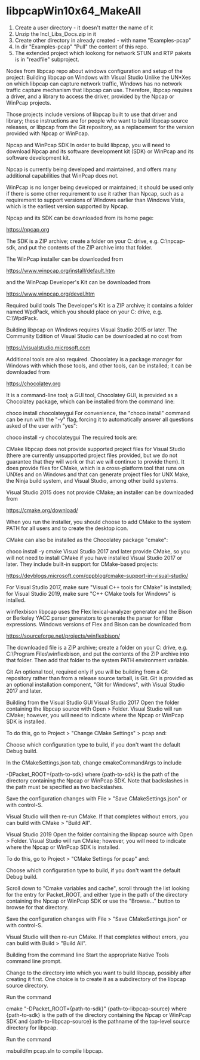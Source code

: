 # libpcapWin10x64_MakeAll
1. Create a user directory - it doesn't matter the name of it
2. Unzip the Incl_Libs_Docs.zip in it
3. Create other directory in already created - with name "Examples-pcap" 
4. In dir "Examples-pcap" "Pull" the content of this repo.
5. The extended project which lookong for network STUN and RTP pakets is in "readfile" subproject. 

Nodes from libpcap repo about windows configuration and setup of the project:
Building libpcap on Windows with Visual Studio
Unlike the UN*Xes on which libpcap can capture network traffic, Windows has no network traffic capture mechanism that libpcap can use. Therefore, libpcap requires a driver, and a library to access the driver, provided by the Npcap or WinPcap projects.

Those projects include versions of libpcap built to use that driver and library; these instructions are for people who want to build libpcap source releases, or libpcap from the Git repository, as a replacement for the version provided with Npcap or WinPcap.

Npcap and WinPcap SDK
In order to build libpcap, you will need to download Npcap and its software development kit (SDK) or WinPcap and its software development kit.

Npcap is currently being developed and maintained, and offers many additional capabilities that WinPcap does not.

WinPcap is no longer being developed or maintained; it should be used only if there is some other requirement to use it rather than Npcap, such as a requirement to support versions of Windows earlier than Windows Vista, which is the earliest version supported by Npcap.

Npcap and its SDK can be downloaded from its home page:

https://npcap.org

The SDK is a ZIP archive; create a folder on your C: drive, e.g. C:\npcap-sdk, and put the contents of the ZIP archive into that folder.

The WinPcap installer can be downloaded from

https://www.winpcap.org/install/default.htm

and the WinPcap Developer's Kit can be downloaded from

https://www.winpcap.org/devel.htm

Required build tools
The Developer's Kit is a ZIP archive; it contains a folder named WpdPack, which you should place on your C: drive, e.g. C:\WpdPack.

Building libpcap on Windows requires Visual Studio 2015 or later. The Community Edition of Visual Studio can be downloaded at no cost from

https://visualstudio.microsoft.com

Additional tools are also required. Chocolatey is a package manager for Windows with which those tools, and other tools, can be installed; it can be downloaded from

https://chocolatey.org

It is a command-line tool; a GUI tool, Chocolatey GUI, is provided as a Chocolatey package, which can be installed from the command line:

choco install chocolateygui
For convenience, the "choco install" command can be run with the "-y" flag, forcing it to automatically answer all questions asked of the user with "yes":

choco install -y chocolateygui
The required tools are:

CMake
libpcap does not provide supported project files for Visual Studio (there are currently unsupported project files provided, but we do not guarantee that they will work or that we will continue to provide them). It does provide files for CMake, which is a cross-platform tool that runs on UNXes and on Windows and that can generate project files for UNX Make, the Ninja build system, and Visual Studio, among other build systems.

Visual Studio 2015 does not provide CMake; an installer can be downloaded from

https://cmake.org/download/

When you run the installer, you should choose to add CMake to the system PATH for all users and to create the desktop icon.

CMake can also be installed as the Chocolatey package "cmake":

choco install -y cmake
Visual Studio 2017 and later provide CMake, so you will not need to install CMake if you have installed Visual Studio 2017 or later. They include built-in support for CMake-based projects:

https://devblogs.microsoft.com/cppblog/cmake-support-in-visual-studio/

For Visual Studio 2017, make sure "Visual C++ tools for CMake" is installed; for Visual Studio 2019, make sure "C++ CMake tools for Windows" is intalled.

winflexbison
libpcap uses the Flex lexical-analyzer generator and the Bison or Berkeley YACC parser generators to generate the parser for filter expressions. Windows versions of Flex and Bison can be downloaded from

https://sourceforge.net/projects/winflexbison/

The downloaded file is a ZIP archive; create a folder on your C: drive, e.g. C:\Program Files\winflexbison, and put the contents of the ZIP archive into that folder. Then add that folder to the system PATH environment variable.

Git
An optional tool, required only if you will be building from a Git repository rather than from a release source tarball, is Git. Git is provided as an optional installation component, "Git for Windows", with Visual Studio 2017 and later.

Building from the Visual Studio GUI
Visual Studio 2017
Open the folder containing the libpcap source with Open > Folder. Visual Studio will run CMake; however, you will need to indicate where the Npcap or WinPcap SDK is installed.

To do this, go to Project > "Change CMake Settings" > pcap and:

Choose which configuration type to build, if you don't want the default Debug build.

In the CMakeSettings.json tab, change cmakeCommandArgs to include

-DPacket_ROOT={path-to-sdk}
where {path-to-sdk} is the path of the directory containing the Npcap or WinPcap SDK. Note that backslashes in the path must be specified as two backslashes.

Save the configuration changes with File > "Save CMakeSettings.json" or with control-S.

Visual Studio will then re-run CMake. If that completes without errors, you can build with CMake > "Build All".

Visual Studio 2019
Open the folder containing the libpcap source with Open > Folder. Visual Studio will run CMake; however, you will need to indicate where the Npcap or WinPcap SDK is installed.

To do this, go to Project > "CMake Settings for pcap" and:

Choose which configuration type to build, if you don't want the default Debug build.

Scroll down to "Cmake variables and cache", scroll through the list looking for the entry for Packet_ROOT, and either type in the path of the directory containing the Npcap or WinPcap SDK or use the "Browse..." button to browse for that directory.

Save the configuration changes with File > "Save CMakeSettings.json" or with control-S.

Visual Studio will then re-run CMake. If that completes without errors, you can build with Build > "Build All".

Building from the command line
Start the appropriate Native Tools command line prompt.

Change to the directory into which you want to build libpcap, possibly after creating it first. One choice is to create it as a subdirectory of the libpcap source directory.

Run the command

cmake "-DPacket_ROOT={path-to-sdk}" {path-to-libpcap-source}
where {path-to-sdk} is the path of the directory containing the Npcap or WinPcap SDK and {path-to-libpcap-source} is the pathname of the top-level source directory for libpcap.

Run the command

msbuild/m pcap.sln
to compile libpcap.
